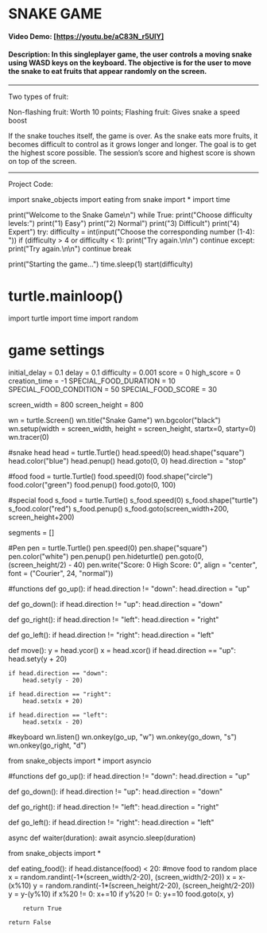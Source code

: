 # SNAKE GAME
#### Video Demo: [https://youtu.be/aC83N_r5UlY]
#### Description: In this singleplayer game, the user controls a moving snake using WASD keys on the keyboard. The objective is for the user to move the snake to eat fruits that appear randomly on the screen.
-----------------------------------------------------------------------------------------------------------------------------------------------------------------------
Two types of fruit:

Non-flashing fruit: Worth 10 points; Flashing fruit: Gives snake a speed boost

If the snake touches itself, the game is over. 
As the snake eats more fruits, it becomes difficult to control as it grows longer and longer.
The goal is to get the highest score possible. The session’s score and highest score is shown on top of the screen.

-----------------------------------------------------------------------------------------------------------------------------------------------------------------------
Project Code:

import snake_objects
import eating
from snake import *
import time

print("Welcome to the Snake Game\n")
while True:
	print("Choose difficulty levels:")
	print("1) Easy")
	print("2) Normal")
	print("3) Difficult")
	print("4) Expert")
	try:
		difficulty = int(input("Choose the corresponding number (1-4): "))
		if (difficulty > 4 or difficulty < 1):
			print("Try again.\n\n")
			continue
	except:
		print("Try again.\n\n")
		continue
	break

print("Starting the game...")
time.sleep(1)
start(difficulty)
# turtle.mainloop()


import turtle
import time
import random

# game settings
initial_delay = 0.1
delay = 0.1
difficulty = 0.001
score = 0
high_score = 0
creation_time = -1
SPECIAL_FOOD_DURATION = 10
SPECIAL_FOOD_CONDITION = 50
SPECIAL_FOOD_SCORE = 30

screen_width = 800
screen_height = 800

wn = turtle.Screen()
wn.title("Snake Game")
wn.bgcolor("black")
wn.setup(width = screen_width, height = screen_height, startx=0, starty=0)
wn.tracer(0)

#snake head
head = turtle.Turtle()
head.speed(0)
head.shape("square")
head.color("blue")
head.penup()
head.goto(0, 0)
head.direction = "stop"

#food
food = turtle.Turtle()
food.speed(0)
food.shape("circle")
food.color("green")
food.penup()
food.goto(0, 100)

#special food
s_food = turtle.Turtle()
s_food.speed(0)
s_food.shape("turtle")
s_food.color("red")
s_food.penup()
s_food.goto(screen_width+200, screen_height+200)

segments = []

#Pen
pen = turtle.Turtle()
pen.speed(0)
pen.shape("square")
pen.color("white")
pen.penup()
pen.hideturtle()
pen.goto(0, (screen_height/2) - 40)
pen.write("Score: 0 High Score: 0", align = "center", font = ("Courier", 24, "normal"))

#functions
def go_up():
	if head.direction != "down":
		head.direction = "up"

def go_down():
	if head.direction != "up":
		head.direction = "down"

def go_right():
	if head.direction != "left":
		head.direction = "right"

def go_left():
	if head.direction != "right":
		head.direction = "left"


def move():
	y = head.ycor()
	x = head.xcor()
	if head.direction == "up":
		head.sety(y + 20)

	if head.direction == "down":
		head.sety(y - 20)

	if head.direction == "right":
		head.setx(x + 20)

	if head.direction == "left":
		head.setx(x - 20)

#keyboard
wn.listen()
wn.onkey(go_up, "w")
wn.onkey(go_down, "s")
wn.onkey(go_right, "d")

from snake_objects import *
import asyncio

#functions
def go_up():
	if head.direction != "down":
		head.direction = "up"

def go_down():
	if head.direction != "up":
		head.direction = "down"

def go_right():
	if head.direction != "left":
		head.direction = "right"

def go_left():
	if head.direction != "right":
		head.direction = "left"

async def waiter(duration):
	await asyncio.sleep(duration)

from snake_objects import *

def eating_food():
	if head.distance(food) < 20:
		#move food to random place
		x = random.randint(-1*(screen_width/2-20), (screen_width/2-20))
		x = x-(x%10)
		y = random.randint(-1*(screen_height/2-20), (screen_height/2-20))
		y = y-(y%10)
		if x%20 != 0:
			x+=10
		if y%20 != 0:
			y+=10
		food.goto(x, y)

		return True

	return False
